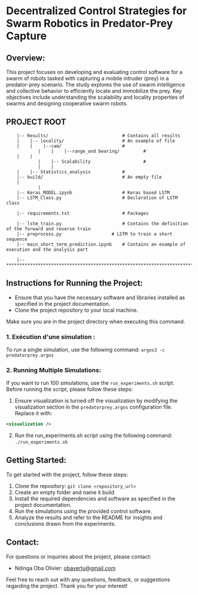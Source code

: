 # Decentralized Control Strategies for Swarm Robotics in Predator-Prey Capture

## Overview:
This project focuses on developing and evaluating control software for a swarm of robots tasked with capturing a mobile intruder (prey) in a predator-prey scenario. The study explores the use of swarm intelligence and collective behavior to efficiently locate and immobilize the prey. Key objectives include understanding the scalability and locality properties of swarms and designing cooperative swarm robots.

## 						 PROJECT ROOT

		|-- Results/                            # Contains all results
		|    |-- locality/                    	# An example of file
		|    |    |--cam/                       #
                |    |    |--range_and bearing/         #
		|    |   
                |    |-- Scalability                    #
                |    |
		|    |-- Statistics_analysis            #
		|-- build/             	                # An empty file
		|         
                |
		|-- Keras_MODEL.ipynb                 	# Keras based LSTM 
		|-- LSTM_Class.py                     	# Declaration of LSTM class

		|-- requirements.txt                  	# Packages

		|-- lstm_train.py             	       	# Contains the definition of the forward and reverse train
		|-- preprocess.py                  	# LSTM to train a short sequence
		|-- main_short_term_prediction.ipynb	# Contains an example of execution and the analysis part 

		|-- ************************************************************************

## Instructions for Running the Project:
- Ensure that you have the necessary software and libraries installed as specified in the project documentation.
- Clone the project repository to your local machine.

Make sure you are in the project directory when executing this command.
  
### 1. Exécution d'une simulation :
To run a single simulation, use the following command: `argos3 -c predatorprey.argos`

### 2. Running Multiple Simulations:
If you want to run 100 simulations, use the `run_experiments.sh` script. Before running the script, please follow these steps:
1. Ensure visualization is turned off the visualization by modifying the visualization section in the `predatorprey.argos` configuration file. Replace it with:
```xml
<visualization />
```
2. Run the run_experiments.sh script using the following command: `./run_experiments.sh`
## Getting Started:
To get started with the project, follow these steps:
1. Clone the repository: `git clone <repository_url>`
2. Create an empty folder and name it build
3. Install the required dependencies and software as specified in the project documentation.
4. Run the simulations using the provided control software.
5. Analyze the results and refer to the README for insights and conclusions drawn from the experiments.

## Contact:
For questions or inquiries about the project, please contact:
- Ndinga Oba Olivier: [obavertu@gmail.com](mailto:obavertu@gmail.com) 

Feel free to reach out with any questions, feedback, or suggestions regarding the project. Thank you for your interest!
